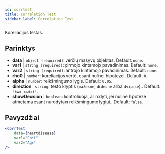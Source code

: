 ```yaml
---
id: corrtest
title: Correlation Test
sidebar_label: Correlation Test
---
```


Koreliacijos testas.

## Parinktys

* __data__ | `object (required)`: verčių masyvų objektas. Default: `none`.
* __var1__ | `string (required)`: pirmojo kintamojo pavadinimas. Default: `none`.
* __var2__ | `string (required)`: antrojo kintamojo pavadinimas. Default: `none`.
* __rho0__ | `number`: koreliacijos vertė, esant nulinei hipotezei. Default: `0`.
* __alpha__ | `number`: reikšmingumo lygis. Default: `0.05`.
* __direction__ | `string`: testo kryptis (`mažesnė`, `didesnė` arba `dvipusė`).. Default: `'two-sided'`.
* __showDecision__ | `boolean`: kontroliuoja, ar rodyti, jei nulinė hipotezė atmetama esant nurodytam reikšmingumo lygiui.. Default: `false`.


## Pavyzdžiai

```jsx live
<CorrTest
    data={heartdisease} 
    var1="Cost"
    var2="Age"
/>
```
